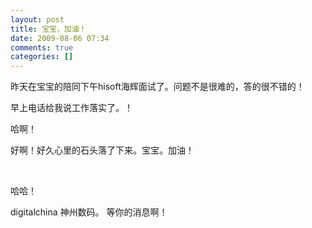 ```yaml
---
layout: post
title: 宝宝，加油！
date: 2009-08-06 07:34
comments: true
categories: []
---
```

<p>昨天在宝宝的陪同下午hisoft海辉面试了。问题不是很难的，答的很不错的！</p>
<p>早上电话给我说工作落实了。！</p>
<p>哈啊！</p>
<p>好啊！好久心里的石头落了下来。宝宝。加油！</p>
<p> </p>
<p>哈哈！</p>
<p>digitalchina 神州数码。 等你的消息啊！</p>
